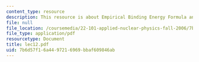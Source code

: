 ```yaml
---
content_type: resource
description: This resource is about Empirical Binding Energy Formula and Mass Parabolas.
file: null
file_location: /coursemedia/22-101-applied-nuclear-physics-fall-2006/7b6d57f16a4497216969bbaf609846ab_lec12.pdf
file_type: application/pdf
resourcetype: Document
title: lec12.pdf
uid: 7b6d57f1-6a44-9721-6969-bbaf609846ab
---
```

